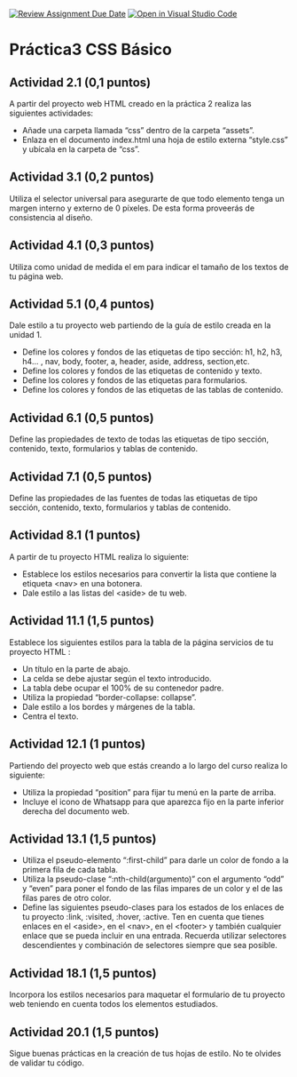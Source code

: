 [![Review Assignment Due Date](https://classroom.github.com/assets/deadline-readme-button-22041afd0340ce965d47ae6ef1cefeee28c7c493a6346c4f15d667ab976d596c.svg)](https://classroom.github.com/a/PFTpWbON)
[![Open in Visual Studio Code](https://classroom.github.com/assets/open-in-vscode-2e0aaae1b6195c2367325f4f02e2d04e9abb55f0b24a779b69b11b9e10269abc.svg)](https://classroom.github.com/online_ide?assignment_repo_id=21251758&assignment_repo_type=AssignmentRepo)
# Práctica3 CSS Básico

## Actividad 2.1 (0,1 puntos)
A partir del proyecto web HTML creado en la práctica 2 realiza las siguientes actividades:
 -	Añade una carpeta llamada “css” dentro de la carpeta “assets”.
 -	Enlaza en el documento index.html una hoja de estilo externa “style.css” y ubícala en la carpeta de “css”.

## Actividad 3.1 (0,2 puntos) 
 Utiliza el selector universal para asegurarte de que todo elemento tenga un margen interno y externo de 0 píxeles. De esta forma proveerás de consistencia al diseño.

## Actividad 4.1 (0,3 puntos)
 Utiliza como unidad de medida el em para indicar el tamaño de los textos de tu página web.

## Actividad 5.1 (0,4 puntos)
 Dale estilo a tu proyecto web partiendo de la guía de estilo creada en la unidad 1. 
 -	Define los colores y fondos de las etiquetas de tipo sección: h1, h2, h3, h4... , nav, body, footer, a, header, aside, address, section,etc.
 -	Define los colores y fondos de las etiquetas de contenido y texto.
 -	Define los colores y fondos de las etiquetas para formularios.
 -	Define los colores y fondos de las etiquetas de las tablas de contenido.

## Actividad 6.1 (0,5 puntos)
 Define las propiedades de texto de todas las etiquetas de tipo sección, contenido, texto, formularios y tablas de contenido.
		 	 	 		
## Actividad 7.1 (0,5 puntos)
 Define las propiedades de las fuentes de todas las etiquetas de tipo sección, contenido, texto, formularios y tablas de contenido.

## Actividad 8.1 (1 puntos)
 A partir de tu proyecto HTML realiza lo siguiente:
 -	Establece los estilos necesarios para convertir la lista que contiene la etiqueta \<nav\> en una botonera.
 -	Dale estilo a las listas del \<aside\> de tu web.

## Actividad 11.1 (1,5 puntos)
 Establece los siguientes estilos para la tabla de la página servicios de tu proyecto HTML :
 -	Un título en la parte de abajo.
 -	La celda se debe ajustar según el texto introducido.
 -	La tabla debe ocupar el 100% de su contenedor padre.
 -	Utiliza la propiedad “border-collapse: collapse”.
 -	Dale estilo a los bordes y márgenes de la tabla.
 -	Centra el texto.

## Actividad 12.1 (1 puntos)
 Partiendo del proyecto web que estás creando a lo largo del curso realiza lo siguiente:
 -	Utiliza la propiedad “position” para fijar tu menú en la parte de arriba.
 -	Incluye el icono de Whatsapp para que aparezca fijo en la parte inferior derecha del documento web.

## Actividad 13.1 (1,5 puntos)
 -	Utiliza el pseudo-elemento “:first-child” para darle un color de fondo a la primera fila de cada tabla.
 -	Utiliza la pseudo-clase “:nth-child(argumento)” con el argumento “odd” y “even” para poner el fondo de las filas impares de un color y el de las filas pares de otro color.
 -	Define las siguientes pseudo-clases para los estados de los enlaces de tu proyecto :link, :visited, :hover, :active. Ten en cuenta que tienes enlaces en el \<aside\>, en el  \<nav\>, en el \<footer\> y también cualquier enlace que se pueda incluir en una entrada. Recuerda utilizar selectores descendientes y combinación de selectores siempre que sea   posible.

## Actividad 18.1 (1,5 puntos)
 Incorpora los estilos necesarios para maquetar el formulario de tu proyecto web teniendo en cuenta todos los elementos estudiados.

## Actividad 20.1 (1,5 puntos)
 Sigue buenas prácticas en la creación de tus hojas de estilo. No te olvides de validar tu código.


